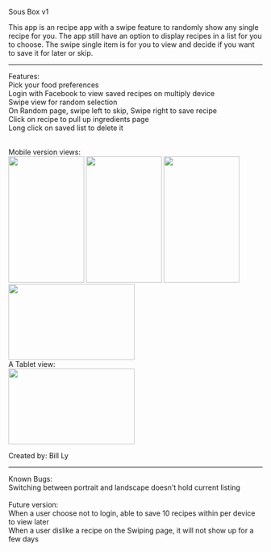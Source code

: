 

Sous Box v1

This app is an recipe app with a swipe feature to randomly show any single recipe for you. The app still have an option to display recipes in a list for you to choose. The swipe single item is for you to view and decide if you want to save it for later or skip. 

----------------------

<html>
<body>
<p>Features:
<br>Pick your food preferences
<br>Login with Facebook to view saved recipes on multiply device
<br>Swipe view for random selection
<br>On Random page, swipe left to skip, Swipe right to save recipe
<br>Click on recipe to pull up ingredients page
<br>Long click on saved list to delete it
</p>

<br>
Mobile version views:<br>
<img src="http://i.imgur.com/4idAGUT.png" width = "150" height = "250">
<img src="http://imgur.com/i8TdUK3.png" width = "150" height = "250">
<img src="http://i.imgur.com/OAMDxfj.png" width = "150" height = "250">
<br>
<img src="http://i.imgur.com/5xkGoxC.png" width = "250" height = "150">

<br>
A Tablet view: <br>
<img src="http://i.imgur.com/aYXXai0.png" width = "250" height = "150">


<p>Created by: Bill Ly</p>

--------------------

<p>Known Bugs:
<br>Switching between portrait and landscape doesn't hold current listing

<br>
<br>Future version: 
<br> When a user choose not to login, able to save 10 recipes within per device to view later
<br> When a user dislike a recipe on the Swiping page, it will not show up for a few days

</p>

</body>
</html>
